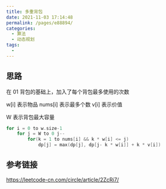 ```yaml
---
title: 多重背包
date: 2021-11-03 17:14:48
permalink: /pages/e88894/
categories:
  - 算法
  - 动态规划
tags:
  - 
---
```



## 思路

在 01 背包的基础上，加入了每个背包最多使用的次数

w[i] 表示物品
nums[i] 表示最多个数
v[i] 表示价值

W 表示背包最大容量

```cpp
for i = 0 to w.size-1
    for j = W to 0 j--
        for(k = 1 to nums[i] && k * w[i] <= j)
            dp[j] = max(dp[j], dp[j- k * w[i]] + k * v[i])
```

## 参考链接


https://leetcode-cn.com/circle/article/2ZcRi7/